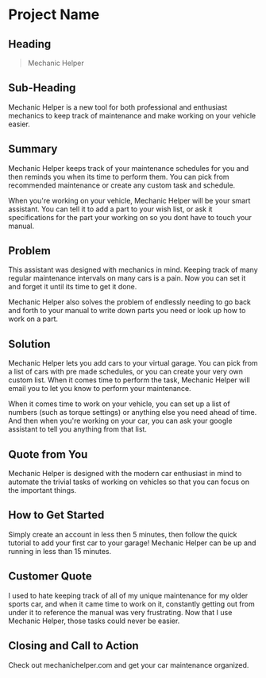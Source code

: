 # Project Name

## Heading

> Mechanic Helper

## Sub-Heading

Mechanic Helper is a new tool for both professional and enthusiast mechanics to keep track of maintenance and make working
on your vehicle easier.

## Summary

Mechanic Helper keeps track of your maintenance schedules for you and then reminds you when its time to perform them. You can pick from recommended maintenance or create any custom task and schedule.

When you're working on your vehicle, Mechanic Helper will be your smart assistant. You can tell it to add a part to your wish list, or ask it specifications for the part your working on so you dont have to touch your manual.

## Problem

This assistant was designed with mechanics in mind. Keeping track of many regular maintenance intervals on many cars is a pain. Now you can set it and forget it until its time to get it done.

Mechanic Helper also solves the problem of endlessly needing to go back and forth to your manual to write down parts you need or look up how to work on a part.

## Solution

Mechanic Helper lets you add cars to your virtual garage. You can pick from a list of cars with pre made schedules, or you can create your very own custom list. When it comes time to perform the task, Mechanic Helper will email you to let you know to perform your maintenance.

When it comes time to work on your vehicle, you can set up a list of numbers (such as torque settings) or anything else you need ahead of time. And then when you're working on your car, you can ask your google assistant to tell you anything from that list.

## Quote from You

Mechanic Helper is designed with the modern car enthusiast in mind to automate the trivial tasks of working on vehicles so that you can focus on the important things.

## How to Get Started

Simply create an account in less then 5 minutes, then follow the quick tutorial to add your first car to your garage! Mechanic Helper can be up and running in less than 15 minutes.

## Customer Quote

I used to hate keeping track of all of my unique maintenance for my older sports car, and when it came time to work on it, constantly getting out from under it to reference the manual was very frustrating. Now that I use Mechanic Helper, those tasks could never be easier.

## Closing and Call to Action

Check out mechanichelper.com and get your car maintenance organized.
